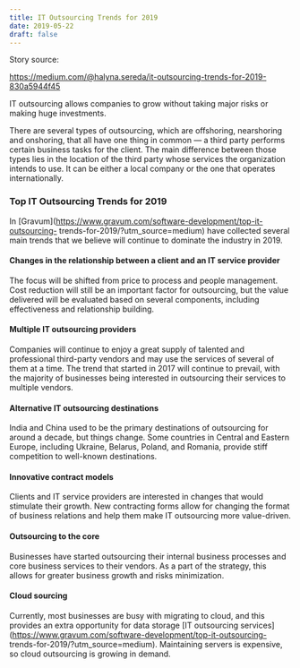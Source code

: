 ```yaml
---
title: IT Outsourcing Trends for 2019 
date: 2019-05-22 
draft: false 
---
```


Story source:

https://medium.com/@halyna.sereda/it-outsourcing-trends-for-2019-830a5944f45


IT outsourcing allows companies to grow without taking major risks or making
huge investments.

There are several types of outsourcing, which are offshoring, nearshoring and
onshoring, that all have one thing in common — a third party performs certain
business tasks for the client. The main difference between those types lies in
the location of the third party whose services the organization intends to
use. It can be either a local company or the one that operates
internationally.

### Top IT Outsourcing Trends for 2019

In [Gravum](https://www.gravum.com/software-development/top-it-outsourcing-
trends-for-2019/?utm_source=medium) have collected several main trends that we
believe will continue to dominate the industry in 2019.

#### Changes in the relationship between a client and an IT service provider

The focus will be shifted from price to process and people management. Cost
reduction will still be an important factor for outsourcing, but the value
delivered will be evaluated based on several components, including
effectiveness and relationship building.

#### Multiple IT outsourcing providers

Companies will continue to enjoy a great supply of talented and professional
third-party vendors and may use the services of several of them at a time. The
trend that started in 2017 will continue to prevail, with the majority of
businesses being interested in outsourcing their services to multiple vendors.

#### Alternative IT outsourcing destinations

India and China used to be the primary destinations of outsourcing for around
a decade, but things change. Some countries in Central and Eastern Europe,
including Ukraine, Belarus, Poland, and Romania, provide stiff competition to
well-known destinations.

#### Innovative contract models

Clients and IT service providers are interested in changes that would
stimulate their growth. New contracting forms allow for changing the format of
business relations and help them make IT outsourcing more value-driven.

#### Outsourcing to the core

Businesses have started outsourcing their internal business processes and core
business services to their vendors. As a part of the strategy, this allows for
greater business growth and risks minimization.

#### Cloud sourcing

Currently, most businesses are busy with migrating to cloud, and this provides
an extra opportunity for data storage [IT outsourcing
services](https://www.gravum.com/software-development/top-it-outsourcing-
trends-for-2019/?utm_source=medium). Maintaining servers is expensive, so
cloud outsourcing is growing in demand.

